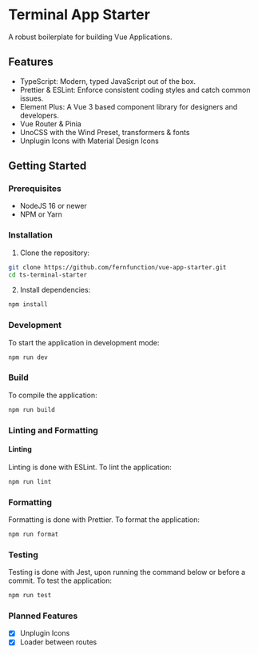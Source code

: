 # Terminal App Starter

A robust boilerplate for building Vue Applications.

## Features

- TypeScript: Modern, typed JavaScript out of the box.
- Prettier & ESLint: Enforce consistent coding styles and catch common issues.
- Element Plus: A Vue 3 based component library for designers and developers.
- Vue Router & Pinia
- UnoCSS with the Wind Preset, transformers & fonts
- Unplugin Icons with Material Design Icons

## Getting Started

### Prerequisites

- NodeJS 16 or newer
- NPM or Yarn

### Installation

1. Clone the repository:

```bash
git clone https://github.com/fernfunction/vue-app-starter.git
cd ts-terminal-starter
```

2. Install dependencies:

```bash
npm install
```

### Development

To start the application in development mode:

```bash
npm run dev
```

### Build

To compile the application:

```bash
npm run build
```

### Linting and Formatting

#### Linting

Linting is done with ESLint. To lint the application:

```bash
npm run lint
```

### Formatting

Formatting is done with Prettier. To format the application:

```bash
npm run format
```

### Testing

Testing is done with Jest, upon running the command below or before a commit. To test the application:

```bash
npm run test
```

### Planned Features

- [x] Unplugin Icons
- [x] Loader between routes
